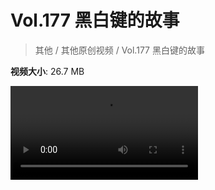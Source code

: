 # Vol.177 黑白键的故事

> 其他 / 其他原创视频 / Vol.177 黑白键的故事

**视频大小**: 26.7 MB

<div class="video"><video src="https://file.hsyhx.top/video/混乱博物馆/Vol/177.mp4" controls preload>🤔 您的浏览器不支持 video 标签</video></div>